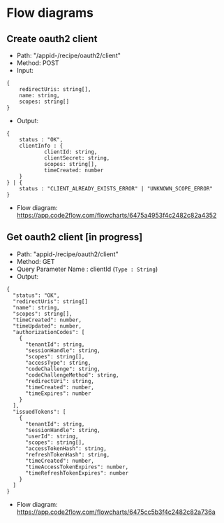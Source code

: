 # Flow diagrams
## Create oauth2 client
- Path: "/appid-<appId>/recipe/oauth2/client"
- Method: POST 
- Input:
``` 
{
    redirectUris: string[],
    name: string,
    scopes: string[]
}
```
- Output:
```
{
    status : "OK",
    clientInfo : {
            clientId: string,
            clientSecret: string,
            scopes: string[],
            timeCreated: number
    }
} | {
    status : "CLIENT_ALREADY_EXISTS_ERROR" | "UNKNOWN_SCOPE_ERROR"
}
```
- Flow diagram: https://app.code2flow.com/flowcharts/6475a4953f4c2482c82a4352

## Get oauth2 client [in progress]
- Path: "appid-<appId>/recipe/oauth2/client"
- Method: GET
- Query Parameter Name : clientId (`Type : String`)
- Output:
```
{
  "status": "OK",
  "redirectUris": string[]
  "name": string,
  "scopes": string[],
  "timeCreated": number,
  "timeUpdated": number,
  "authorizationCodes": [
    {
      "tenantId": string,
      "sessionHandle": string,
      "scopes": string[],
      "accessType": string,
      "codeChallenge": string,
      "codeChallengeMethod": string,
      "redirectUri": string,
      "timeCreated": number,
      "timeExpires": number
    }
  ],
  "issuedTokens": [
    {
      "tenantId": string,
      "sessionHandle": string,
      "userId": string,
      "scopes": string[],
      "accessTokenHash": string,
      "refreshTokenHash": string,
      "timeCreated": number,
      "timeAccessTokenExpires": number,
      "timeRefreshTokenExpires": number
    }
  ]
}

```
- Flow diagram: https://app.code2flow.com/flowcharts/6475cc5b3f4c2482c82a736a
